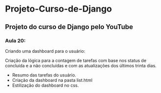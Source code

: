 
# Projeto-Curso-de-Django
## Projeto do curso de Django pelo YouTube

### Aula 20:

Criando uma dashboard para o usuário:

Criação da lógica para a contagem de tarefas com base nos status de concluída e a não concluídas e com as atualizações dos últimos trinta dias.

- Resumo das tarefas do usuário.
- Criação da dashboard na pasta list.html
- Estilização do dashboard no css.
